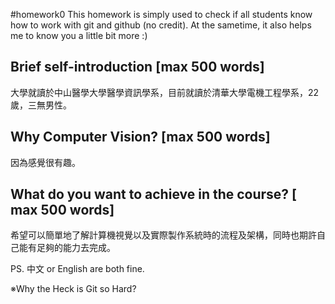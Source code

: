 #homework0
This homework is simply used to check if all students know how to work with git and github (no credit).
At the sametime, it also helps me to know you a little bit more :)

## Brief self-introduction [max 500 words]
大學就讀於中山醫學大學醫學資訊學系，目前就讀於清華大學電機工程學系，22歲，三無男性。

## Why Computer Vision? [max 500 words]
因為感覺很有趣。

## What do you want to achieve in the course? [ max 500 words]
希望可以簡單地了解計算機視覺以及實際製作系統時的流程及架構，同時也期許自己能有足夠的能力去完成。

PS. 中文 or English are both fine.

※Why the Heck is Git so Hard?
